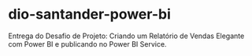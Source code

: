 # dio-santander-power-bi

Entrega do Desafio de Projeto: Criando um Relatório de Vendas Elegante com Power BI e publicando no Power BI Service.
